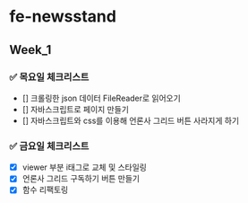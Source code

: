 # fe-newsstand

## Week_1

### ✅ 목요일 체크리스트

- [] 크롤링한 json 데이터 FileReader로 읽어오기
- [] 자바스크립트로 페이지 만들기
- [] 자바스크립트와 css를 이용해 언론사 그리드 버튼 사라지게 하기

### ✅ 금요일 체크리스트

- [x] viewer 부분 i태그로 교체 및 스타일링
- [x] 언론사 그리드 구독하기 버튼 만들기
- [x] 함수 리팩토링
